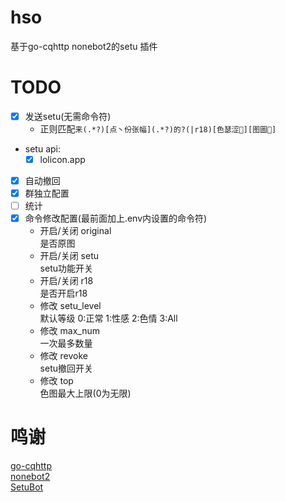 # hso
基于go-cqhttp nonebot2的setu 插件
# TODO
- [X] 发送setu(无需命令符)
  - 正则匹配`来(.*?)[点丶份张幅](.*?)的?(|r18)[色瑟涩🐍][图圖🤮]`
- setu api:
  - [x] lolicon.app
- [X] 自动撤回
- [x] 群独立配置
- [ ] 统计
- [x] 命令修改配置(最前面加上.env内设置的命令符)
  - 开启/关闭 original   
    是否原图
  - 开启/关闭 setu       
    setu功能开关
  - 开启/关闭 r18        
    是否开启r18
  - 修改 setu_level      
    默认等级 0:正常 1:性感 2:色情 3:All
  - 修改 max_num        
    一次最多数量
  - 修改 revoke         
    setu撤回开关
  - 修改 top            
    色图最大上限(0为无限)

# 鸣谢
[go-cqhttp](https://github.com/Mrs4s/go-cqhttp)  
[nonebot2](https://github.com/nonebot/nonebot2)  
[SetuBot](https://github.com/yuban10703/OPQ-SetuBot)  
